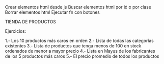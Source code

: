 Crear elementos html desde js 
Buscar elementos html por id o por clase
Borrar elementos html 
Ejecutar fn con botones


TIENDA DE PRODUCTOS

Ejercicios:

1.- Los 10 productos más caros en orden
2.- Lista de todas las categorías existentes
3.- Lista de productos que tenga menos de 100 en stock ordenados de menor a mayor precio
4.- Lista en Mayus de los fabricantes de los 5 productos más caros
5.- El precio promedio de todos los productos
